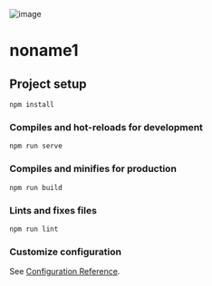 
![image](https://user-images.githubusercontent.com/48796920/229823587-a83a7aa4-34e8-4ff0-874b-7b3045c737ce.png)

# noname1

## Project setup
```
npm install
```

### Compiles and hot-reloads for development
```
npm run serve
```

### Compiles and minifies for production
```
npm run build
```

### Lints and fixes files
```
npm run lint
```

### Customize configuration
See [Configuration Reference](https://cli.vuejs.org/config/).
